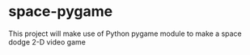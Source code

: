 # space-pygame
This project will make use of Python pygame module to make a space dodge 2-D video game
